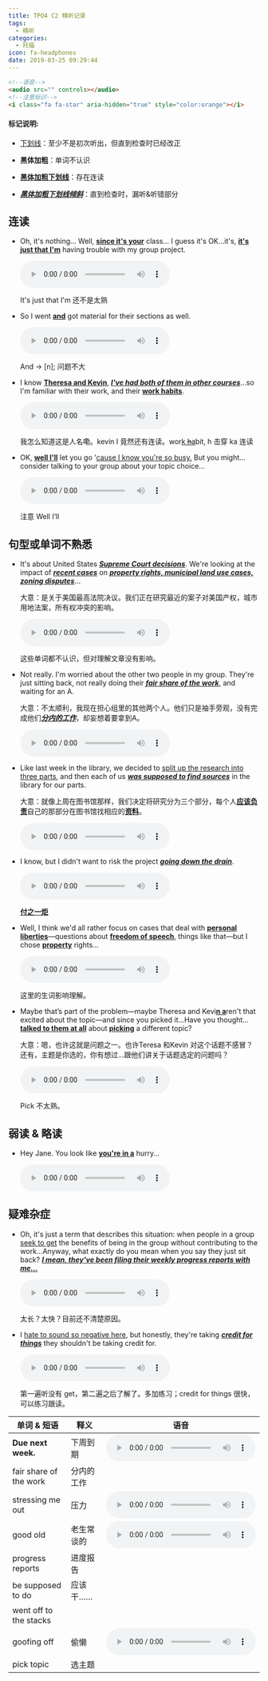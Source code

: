 ```yaml
---
title: TPO4 C2 精听记录
tags:
  - 精听
categories:
  - 托福
icon: fa-headphones
date: 2019-03-25 09:29:44
---
```



<!--more-->

```html
<!--语音-->
<audio src="" controls></audio>
<!--注意标识-->
<i class="fa fa-star" aria-hidden="true" style="color:orange"></i>
```

#### 标记说明: 

* <u>下划线</u>：至少不是初次听出，但直到检查时已经改正

* **黑体加粗**：单词不认识

* **<u>黑体加粗下划线</u>**：存在连读

* ***<u>黑体加粗下划线倾斜</u>***：直到检查时，漏听&听错部分



## 连读

* <i class="fa fa-star" aria-hidden="true" style="color:orange"></i> Oh, it's nothing… Well, <u>**since it's your**</u> class… I guess it's OK…it's, <u>**it's just that I'm**</u> having trouble with my group project.

  <audio src="https://img.kmf.com/qmmp3/1857/75100_20181218120318.mp3" controls></audio>

  It's just that I'm 还不是太熟

* So I went <u>**and**</u> got material for their sections as well.

  <audio src="https://img.kmf.com/qmmp3/1857/75122_20181218120318.mp3" controls></audio>

  And -> [n]; 问题不大

* <i class="fa fa-star" aria-hidden="true" style="color:orange"></i> I know <u>**Theresa and Kevin**</u>, <u>***I've had both of them in other courses***</u>…so I'm familiar with their work, and their <u>**work habits**</u>.

  <audio src="https://img.kmf.com/qmmp3/1857/75128_20181218120318.mp3" controls></audio>

  我怎么知道这是人名嘞。kevin I 竟然还有连读。wor<u>k ~~h~~a</u>bit, h 击穿 ka 连读

* <i class="fa fa-star" aria-hidden="true" style="color:orange"></i> OK, <u>**well I'll**</u> let you go '<u>cause I know you're so busy.</u> But you might…consider talking to your group about your topic choice…

  <audio src="https://img.kmf.com/qmmp3/1857/75145_20181218120318.mp3" controls></audio>

  注意 Well I’ll

## 句型或单词不熟悉

* It's about United States <u>***Supreme Court decisions***</u>. We're looking at the impact of <u>***recent cases***</u> on <u>***property rights, municipal land use cases, zoning disputes***</u>…

  大意：是关于美国最高法院决议。我们正在研究最近的案子对美国产权，城市用地法案，所有权冲突的影响。

  <audio src="https://img.kmf.com/qmmp3/1857/75104_20181218120318.mp3" controls></audio>

  这些单词都不认识，但对理解文章没有影响。

* Not really. I'm worried about the other two people in my group. They're just sitting back, not really doing their <u>***fair share of the work***</u>, and waiting for an A.

  大意：不太顺利，我现在担心组里的其他两个人。他们只是袖手旁观，没有完成他们<u>***分内的工作***</u>，却妄想着要拿到A。

  <audio src="https://img.kmf.com/qmmp3/1857/75108_20181218120318.mp3" controls></audio>

* Like last week in the library, we decided to <u>split up the research into three parts</u>, and then each of us <u>***was supposed to find sources***</u> in the library for our parts.

  大意：就像上周在图书馆那样，我们决定将研究分为三个部分，每个人<u>**应该负责**</u>自己的那部分在图书馆找相应的<u>**资料**</u>。

  <audio src="https://img.kmf.com/qmmp3/1857/75120_20181218120318.mp3" controls></audio>

* <i class="fa fa-star" aria-hidden="true" style="color:orange"></i> I know, but I didn't want to risk the project <u>***going down the drain***</u>.

  <audio src="https://img.kmf.com/qmmp3/1857/75126_20181218120318.mp3" controls></audio>

  <u>**付之一炬**</u>

* Well, I think we'd all rather focus on cases that deal with <u>**personal liberties**</u>—questions about <u>**freedom of speech**</u>, things like that—but I chose <u>**property**</u> rights…

  <audio src="https://img.kmf.com/qmmp3/1857/75134_20181218120318.mp3" controls></audio>

  这里的生词影响理解。

* Maybe that’s part of the problem—maybe Theresa and Kevi<u>**n a**</u>ren't that excited about the topic—and since you picked it…Have you thought…<u>**talked to them at all**</u> about <u>**picking**</u> a different topic?

  大意：嗯，也许这就是问题之一。也许Teresa 和Kevin 对这个话题不感冒？还有，主题是你选的，你有想过...跟他们讲关于话题选定的问题吗？

  <audio src="https://img.kmf.com/qmmp3/1857/75140_20181218120318.mp3" controls></audio>

  Pick 不太熟。

## 弱读 & 略读

* Hey Jane. You look like <u>**you're in a**</u> hurry…

  <audio src="https://img.kmf.com/qmmp3/1857/75094_20181218120318.mp3" controls></audio>

  

## 疑难杂症

* Oh, it's just a term that describes this situation: when people in a group <u>seek to get</u> the benefits of being in the group without contributing to the work…Anyway, what exactly do you mean when you say they just sit back? <u>***I mean, they've been filing their weekly progress reports with me…***</u>

  <audio src="https://img.kmf.com/qmmp3/1857/75116_20181218120318.mp3" controls></audio>

  太长？太快？目前还不清楚原因。

* I <u>hate to sound so negative here</u>, but honestly, they're taking <u>***credit for things***</u> they shouldn't be taking credit for.

  <audio src="https://img.kmf.com/qmmp3/1857/75119_20181218120318.mp3" controls></audio>

  第一遍听没有 get，第二遍之后了解了。多加练习；credit for things 很快，可以练习跟读。



| 单词 & 短语            | 释义       | 语音                                                         |
| ---------------------- | ---------- | ------------------------------------------------------------ |
| **Due next week.**     | 下周到期   | <audio src="https://img.kmf.com/qmmp3/1857/75102_20181218120318.mp3" controls></audio> |
| fair share of the work | 分内的工作 |                                                              |
| stressing me out       | 压力       | <audio src="https://img.kmf.com/qmmp3/1857/75110_20181218120318.mp3" controls></audio> |
| good old               | 老生常谈的 | <audio src="https://img.kmf.com/qmmp3/1857/75112_20181218120318.mp3" controls></audio> |
| progress reports       | 进度报告   |                                                              |
| be supposed to do      | 应该干……   |                                                              |
| went off to the stacks |            |                                                              |
| goofing off            | 偷懒       | <audio src="https://img.kmf.com/qmmp3/1857/75121_20181218120318.mp3" controls></audio> |
| pick topic             | 选主题     |                                                              |